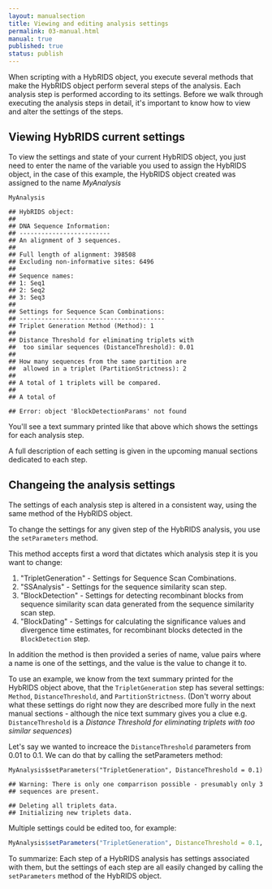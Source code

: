 ```yaml
---
layout: manualsection
title: Viewing and editing analysis settings
permalink: 03-manual.html
manual: true
published: true
status: publish
---
```

 

 
When scripting with a HybRIDS object, you execute several methods that make the HybRIDS object perform several steps of the analysis. Each analysis step is performed according to its settings. Before we walk through executing the analysis steps in detail, it's important to know how to view and alter the settings of the steps.
 
Viewing HybRIDS current settings
--------------------------------
 
To view the settings and state of your current HybRIDS object, you just need to enter the name of the variable you used to assign the HybRIDS object, in the case of this example, the HybRIDS object created was assigned to the name *MyAnalysis*
 

    MyAnalysis

    ## HybRIDS object:
    ## 
    ## DNA Sequence Information:
    ## -------------------------
    ## An alignment of 3 sequences.
    ## 
    ## Full length of alignment: 398508
    ## Excluding non-informative sites: 6496
    ## 
    ## Sequence names:
    ## 1: Seq1
    ## 2: Seq2
    ## 3: Seq3
    ## 
    ## Settings for Sequence Scan Combinations:
    ## ----------------------------------------
    ## Triplet Generation Method (Method): 1
    ## 
    ## Distance Threshold for eliminating triplets with
    ## 	too similar sequences (DistanceThreshold): 0.01
    ## 
    ## How many sequences from the same partition are
    ## 	allowed in a triplet (PartitionStrictness): 2
    ## 
    ## A total of 1 triplets will be compared.
    ## 
    ## A total of

    ## Error: object 'BlockDetectionParams' not found
You'll see a text summary printed like that above which shows the settings for each analysis step.
 
A full description of each setting is given in the upcoming manual sections dedicated to each step.
 
Changeing the analysis settings
-------------------------------
The settings of each analysis step is altered in a consistent way, using the same method of the HybRIDS object.
 
To change the settings for any given step of the HybRIDS analysis, you use the `setParameters` method.
 
This method accepts first a word that dictates which analysis step it is you want to change:
 
1. "TripletGeneration" - Settings for Sequence Scan Combinations.
2. "SSAnalysis" - Settings for the sequence similarity scan step.
3. "BlockDetection" - Settings for detecting recombinant blocks from sequence similarity scan data generated from the sequence similarity scan step.
4. "BlockDating" - Settings for calculating the significance values and divergence time estimates, for recombinant blocks detected in the `BlockDetection` step.
 
In addition the method is then provided a series of name, value pairs where a name is one of the settings, and the value is the value to change it to.
 
To use an example, we know from the text summary printed for the HybRIDS object above, that the `TripletGeneration` step has several settings: `Method`, `DistanceThreshold`, and `PartitionStrictness`. (Don't worry about what these settings do right now they are described more fully in the next manual sections - although the nice text summary gives you a clue e.g. `DistanceThreshold` is a *Distance Threshold for eliminating triplets with too similar sequences*)
 
Let's say we wanted to increace the `DistanceThreshold` parameters from 0.01 to 0.1. We can do that by calling the setParameters method:

    MyAnalysis$setParameters("TripletGeneration", DistanceThreshold = 0.1)

    ## Warning: There is only one comparrison possible - presumably only 3
    ## sequences are present.

    ## Deleting all triplets data.
    ## Initializing new triplets data.
 
Multiple settings could be edited too, for example:
```R
MyAnalysis$setParameters("TripletGeneration", DistanceThreshold = 0.1, PartitionStrictness = 1)
```
 
To summarize: Each step of a HybRIDS analysis has settings associated with them, but the settings of each step are all easily changed by calling the `setParameters` method of the HybRIDS object.

